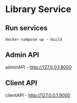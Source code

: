 # Library Service

## Run services

```docker-compose up --build```

## Admin API

adminAPI - http://127.0.0.1:8000

## Client API

clientAPI - http://127.0.0.1:9000
